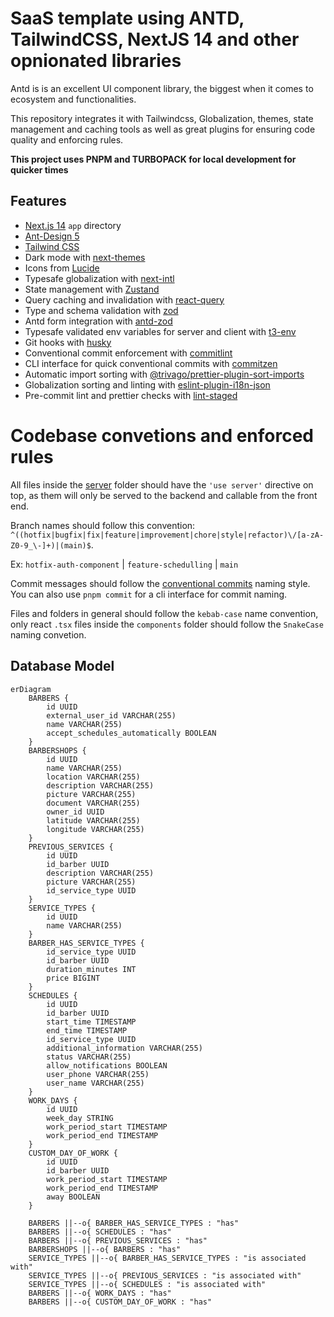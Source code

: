 # SaaS template using ANTD, TailwindCSS, NextJS 14 and other opnionated libraries

Antd is is an excellent UI component library, the biggest when it comes to ecosystem and functionalities.

This repository integrates it with Tailwindcss, Globalization, themes, state management and caching tools as well as great plugins for ensuring code quality and enforcing rules.

**This project uses PNPM and TURBOPACK for local development for quicker times**

## Features

- [Next.js 14](https://github.com/vercel/next.js) `app` directory
- [Ant-Design 5](https://github.com/ant-design/ant-design)
- [Tailwind CSS](https://github.com/tailwindlabs/tailwindcss)
- Dark mode with [next-themes](https://github.com/pacocoursey/next-themes)
- Icons from [Lucide](https://lucide.dev)
- Typesafe globalization with [next-intl](https://github.com/amannn/next-intl)
- State management with [Zustand](https://github.com/pmndrs/zustand)
- Query caching and invalidation with [react-query](https://www.npmjs.com/package/@tanstack/react-query)
- Type and schema validation with [zod](https://zod.dev/)
- Antd form integration with [antd-zod](https://github.com/MrBr/antd-zod)
- Typesafe validated env variables for server and client with [t3-env](https://env.t3.gg/docs/nextjs)
- Git hooks with [husky](https://github.com/typicode/husky)
- Conventional commit enforcement with [commitlint](https://github.com/conventional-changelog/commitlint)
- CLI interface for quick conventional commits with [commitzen](https://github.com/commitizen/cz-cli)
- Automatic import sorting with [@trivago/prettier-plugin-sort-imports](https://github.com/trivago/prettier-plugin-sort-imports)
- Globalization sorting and linting with [eslint-plugin-i18n-json](https://www.npmjs.com/package/eslint-plugin-i18n-json)
- Pre-commit lint and prettier checks with [lint-staged](https://github.com/lint-staged/lint-staged)

# Codebase convetions and enforced rules

All files inside the [server](/src/server/) folder should have the `'use server'` directive on top, as them will only be served to the backend and callable from the front end.

Branch names should follow this convention:
`^((hotfix|bugfix|fix|feature|improvement|chore|style|refactor)\/[a-zA-Z0-9_\-]+)|(main)$`.

Ex: `hotfix-auth-component` | `feature-schedulling` | `main`

Commit messages should follow the [conventional commits](https://www.conventionalcommits.org/en/v1.0.0/) naming style. You can also use `pnpm commit` for a cli interface for commit naming.

Files and folders in general should follow the `kebab-case` name convention, only react `.tsx` files inside the `components` folder should follow the `SnakeCase` naming convetion.

## Database Model

```mermaid
erDiagram
    BARBERS {
        id UUID
        external_user_id VARCHAR(255)
        name VARCHAR(255)
        accept_schedules_automatically BOOLEAN
    }
    BARBERSHOPS {
        id UUID
        name VARCHAR(255)
        location VARCHAR(255)
        description VARCHAR(255)
        picture VARCHAR(255)
        document VARCHAR(255)
        owner_id UUID
        latitude VARCHAR(255)
        longitude VARCHAR(255)
    }
    PREVIOUS_SERVICES {
        id UUID
        id_barber UUID
        description VARCHAR(255)
        picture VARCHAR(255)
        id_service_type UUID
    }
    SERVICE_TYPES {
        id UUID
        name VARCHAR(255)
    }
    BARBER_HAS_SERVICE_TYPES {
        id_service_type UUID
        id_barber UUID
        duration_minutes INT
        price BIGINT
    }
    SCHEDULES {
        id UUID
        id_barber UUID
        start_time TIMESTAMP
        end_time TIMESTAMP
        id_service_type UUID
        additional_information VARCHAR(255)
        status VARCHAR(255)
        allow_notifications BOOLEAN
        user_phone VARCHAR(255)
        user_name VARCHAR(255)
    }
    WORK_DAYS {
        id UUID
        week_day STRING
        work_period_start TIMESTAMP
        work_period_end TIMESTAMP
    }
    CUSTOM_DAY_OF_WORK {
        id UUID
        id_barber UUID
        work_period_start TIMESTAMP
        work_period_end TIMESTAMP
        away BOOLEAN
    }
    
    BARBERS ||--o{ BARBER_HAS_SERVICE_TYPES : "has"
    BARBERS ||--o{ SCHEDULES : "has"
    BARBERS ||--o{ PREVIOUS_SERVICES : "has"
    BARBERSHOPS ||--o{ BARBERS : "has"
    SERVICE_TYPES ||--o{ BARBER_HAS_SERVICE_TYPES : "is associated with"
    SERVICE_TYPES ||--o{ PREVIOUS_SERVICES : "is associated with"
    SERVICE_TYPES ||--o{ SCHEDULES : "is associated with"
    BARBERS ||--o{ WORK_DAYS : "has"
    BARBERS ||--o{ CUSTOM_DAY_OF_WORK : "has"
```

